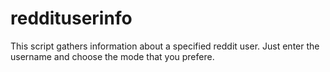 # reddituserinfo
This script gathers information about a specified reddit user. Just enter the username and choose the mode that you prefere.
